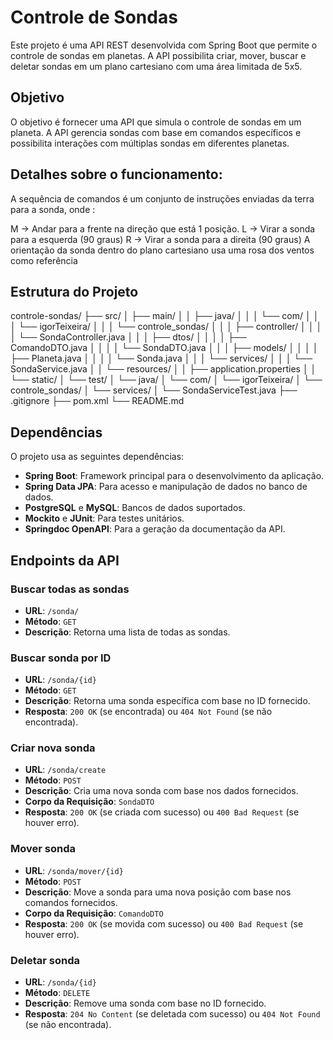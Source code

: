 # Controle de Sondas

Este projeto é uma API REST desenvolvida com Spring Boot que permite o controle de sondas em planetas. A API possibilita criar, mover, buscar e deletar sondas em um plano cartesiano com uma área limitada de 5x5.

## Objetivo

O objetivo é fornecer uma API que simula o controle de sondas em um planeta. A API gerencia sondas com base em comandos específicos e possibilita interações com múltiplas sondas em diferentes planetas.

## Detalhes sobre o funcionamento:
A sequência de comandos é um conjunto de instruções enviadas da terra para a sonda, onde :

M -> Andar para a frente na direção que está 1 posição.
L -> Virar a sonda para a esquerda (90 graus)
R -> Virar a sonda para a direita (90 graus)
A orientação da sonda dentro do plano cartesiano usa uma rosa dos ventos como referência


## Estrutura do Projeto

controle-sondas/
├── src/
│   ├── main/
│   │   ├── java/
│   │   │   └── com/
│   │   │       └── igorTeixeira/
│   │   │           └── controle_sondas/
│   │   │               ├── controller/
│   │   │               │   └── SondaController.java
│   │   │               ├── dtos/
│   │   │               │   ├── ComandoDTO.java
│   │   │               │   └── SondaDTO.java
│   │   │               ├── models/
│   │   │               │   ├── Planeta.java
│   │   │               │   └── Sonda.java
│   │   │               └── services/
│   │   │                   └── SondaService.java
│   │   └── resources/
│   │       ├── application.properties
│   │       └── static/
│   └── test/
│       └── java/
│           └── com/
│               └── igorTeixeira/
│                   └── controle_sondas/
│                       └── services/
│                           └── SondaServiceTest.java
├── .gitignore
├── pom.xml
└── README.md

## Dependências

O projeto usa as seguintes dependências:

- **Spring Boot**: Framework principal para o desenvolvimento da aplicação.
- **Spring Data JPA**: Para acesso e manipulação de dados no banco de dados.
- **PostgreSQL** e **MySQL**: Bancos de dados suportados.
- **Mockito** e **JUnit**: Para testes unitários.
- **Springdoc OpenAPI**: Para a geração da documentação da API.

## Endpoints da API

### Buscar todas as sondas
- **URL**: `/sonda/`
- **Método**: `GET`
- **Descrição**: Retorna uma lista de todas as sondas.

### Buscar sonda por ID
- **URL**: `/sonda/{id}`
- **Método**: `GET`
- **Descrição**: Retorna uma sonda específica com base no ID fornecido.
- **Resposta**: `200 OK` (se encontrada) ou `404 Not Found` (se não encontrada).

### Criar nova sonda
- **URL**: `/sonda/create`
- **Método**: `POST`
- **Descrição**: Cria uma nova sonda com base nos dados fornecidos.
- **Corpo da Requisição**: `SondaDTO`
- **Resposta**: `200 OK` (se criada com sucesso) ou `400 Bad Request` (se houver erro).

### Mover sonda
- **URL**: `/sonda/mover/{id}`
- **Método**: `POST`
- **Descrição**: Move a sonda para uma nova posição com base nos comandos fornecidos.
- **Corpo da Requisição**: `ComandoDTO`
- **Resposta**: `200 OK` (se movida com sucesso) ou `400 Bad Request` (se houver erro).

### Deletar sonda
- **URL**: `/sonda/{id}`
- **Método**: `DELETE`
- **Descrição**: Remove uma sonda com base no ID fornecido.
- **Resposta**: `204 No Content` (se deletada com sucesso) ou `404 Not Found` (se não encontrada).